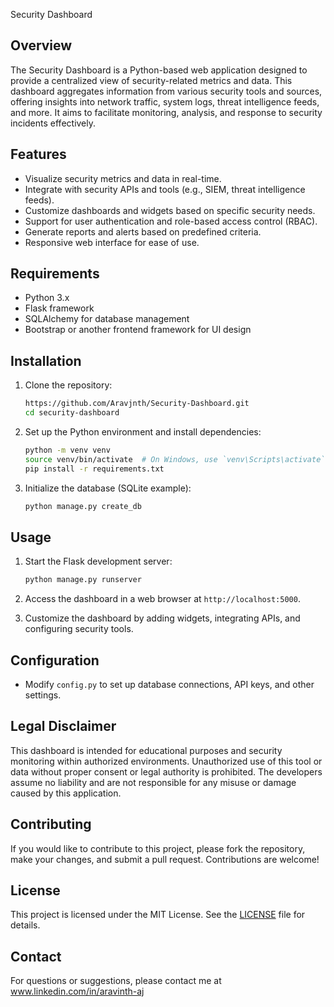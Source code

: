 Security Dashboard

## Overview

The Security Dashboard is a Python-based web application designed to provide a centralized view of security-related metrics and data. This dashboard aggregates information from various security tools and sources, offering insights into network traffic, system logs, threat intelligence feeds, and more. It aims to facilitate monitoring, analysis, and response to security incidents effectively.

## Features

- Visualize security metrics and data in real-time.
- Integrate with security APIs and tools (e.g., SIEM, threat intelligence feeds).
- Customize dashboards and widgets based on specific security needs.
- Support for user authentication and role-based access control (RBAC).
- Generate reports and alerts based on predefined criteria.
- Responsive web interface for ease of use.

## Requirements

- Python 3.x
- Flask framework
- SQLAlchemy for database management
- Bootstrap or another frontend framework for UI design

## Installation

1. Clone the repository:
    ```bash
    https://github.com/Aravjnth/Security-Dashboard.git
    cd security-dashboard
    ```

2. Set up the Python environment and install dependencies:
    ```bash
    python -m venv venv
    source venv/bin/activate  # On Windows, use `venv\Scripts\activate`
    pip install -r requirements.txt
    ```

3. Initialize the database (SQLite example):
    ```bash
    python manage.py create_db
    ```

## Usage

1. Start the Flask development server:
    ```bash
    python manage.py runserver
    ```

2. Access the dashboard in a web browser at `http://localhost:5000`.

3. Customize the dashboard by adding widgets, integrating APIs, and configuring security tools.

## Configuration

- Modify `config.py` to set up database connections, API keys, and other settings.

## Legal Disclaimer

This dashboard is intended for educational purposes and security monitoring within authorized environments. Unauthorized use of this tool or data without proper consent or legal authority is prohibited. The developers assume no liability and are not responsible for any misuse or damage caused by this application.

## Contributing

If you would like to contribute to this project, please fork the repository, make your changes, and submit a pull request. Contributions are welcome!

## License

This project is licensed under the MIT License. See the [LICENSE](LICENSE) file for details.

## Contact

For questions or suggestions, please contact me at www.linkedin.com/in/aravinth-aj
